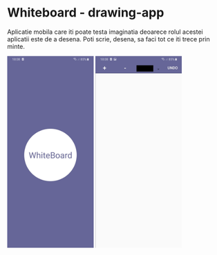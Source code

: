 # Whiteboard - drawing-app

Aplicatie mobila care iti poate testa imaginatia deoarece rolul acestei aplicatii este de a desena.
Poti scrie, desena, sa faci tot ce iti trece prin minte.

<img src="images/background.jpg" width="200">      <img src="images/poza1.jpg" width="200">
